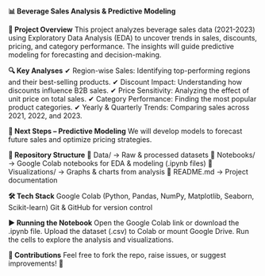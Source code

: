 **📊 Beverage Sales Analysis & Predictive Modeling**

**📌 Project Overview**
This project analyzes beverage sales data (2021-2023) using Exploratory Data Analysis (EDA) to uncover trends in sales, discounts, pricing, and category performance. The insights will guide predictive modeling for forecasting and decision-making.

**🔍 Key Analyses**
✔ Region-wise Sales: Identifying top-performing regions and their best-selling products.
✔ Discount Impact: Understanding how discounts influence B2B sales.
✔ Price Sensitivity: Analyzing the effect of unit price on total sales.
✔ Category Performance: Finding the most popular product categories.
✔ Yearly & Quarterly Trends: Comparing sales across 2021, 2022, and 2023.

**🚀 Next Steps – Predictive Modeling**
We will develop models to forecast future sales and optimize pricing strategies.

**📂 Repository Structure**
📁 Data/ → Raw & processed datasets
📁 Notebooks/ → Google Colab notebooks for EDA & modeling (.ipynb files)
📁 Visualizations/ → Graphs & charts from analysis
📄 README.md → Project documentation 

**🛠️ Tech Stack**
Google Colab (Python, Pandas, NumPy, Matplotlib, Seaborn, Scikit-learn)
Git & GitHub for version control

**▶️ Running the Notebook**
Open the Google Colab link or download the .ipynb file.
Upload the dataset (.csv) to Colab or mount Google Drive.
Run the cells to explore the analysis and visualizations.

**📢 Contributions**
Feel free to fork the repo, raise issues, or suggest improvements! 🚀
